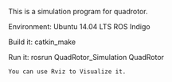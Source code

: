 This is a simulation program for quadrotor.

Environment: Ubuntu 14.04 LTS
	     ROS Indigo

Build it:
	catkin_make

Run it:
	rosrun QuadRotor_Simulation QuadRotor
	
	You can use Rviz to Visualize it.
